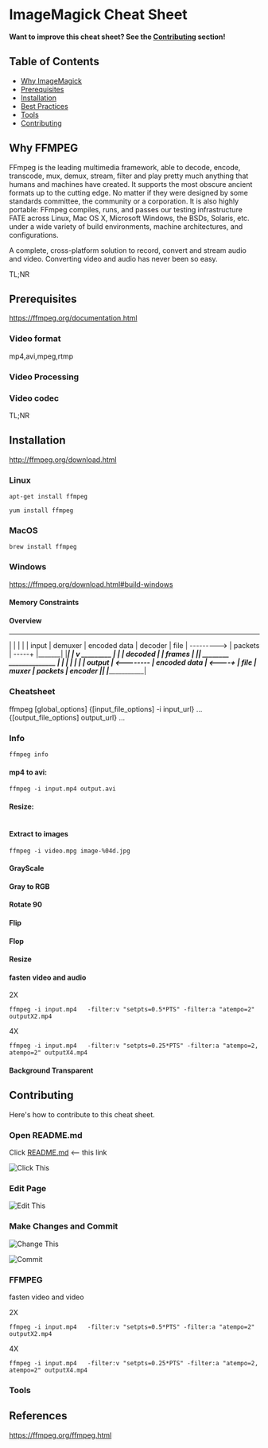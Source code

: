 # ImageMagick Cheat Sheet

**Want to improve this cheat sheet?  See the [Contributing](#contributing) section!**

## Table of Contents

* [Why ImageMagick](#why-FFMPEG)
* [Prerequisites](#prerequisites)
* [Installation](#installation)
* [Best Practices](#cheatsheet)
* [Tools](#tools)
* [Contributing](#contributing)

## Why FFMPEG

FFmpeg is the leading multimedia framework, able to decode, encode, transcode, mux, demux, stream, filter and play pretty much anything that humans and machines have created. It supports the most obscure ancient formats up to the cutting edge. No matter if they were designed by some standards committee, the community or a corporation. It is also highly portable: FFmpeg compiles, runs, and passes our testing infrastructure FATE across Linux, Mac OS X, Microsoft Windows, the BSDs, Solaris, etc. under a wide variety of build environments, machine architectures, and configurations.

A complete, cross-platform solution to record, convert and stream audio and video.
Converting video and audio has never been so easy.

TL;NR

## Prerequisites

https://ffmpeg.org/documentation.html

### Video format

mp4,avi,mpeg,rtmp

### Video Processing

### Video codec

TL;NR

## Installation

http://ffmpeg.org/download.html

### Linux

```
apt-get install ffmpeg
```

```
yum install ffmpeg
```

### MacOS

 ```
 brew install ffmpeg
 ```

### Windows

https://ffmpeg.org/download.html#build-windows

#### Memory Constraints


#### Overview

 _______              ______________
|       |            |              |
| input |  demuxer   | encoded data |   decoder
| file  | ---------> | packets      | -----+
|_______|            |______________|      |
                                           v
                                       _________
                                      |         |
                                      | decoded |
                                      | frames  |
                                      |_________|
 ________             ______________       |
|        |           |              |      |
| output | <-------- | encoded data | <----+
| file   |   muxer   | packets      |   encoder
|________|           |______________|


### Cheatsheet

ffmpeg [global_options] {[input_file_options] -i input_url} ... {[output_file_options] output_url} ...

### Info

```ffmpeg info```

####  mp4 to avi:

```
ffmpeg -i input.mp4 output.avi
```

#### Resize:

```
```

#### Extract to images

```
ffmpeg -i video.mpg image-%04d.jpg 
```

#### GrayScale


#### Gray to RGB

#### Rotate 90

#### Flip

#### Flop

#### Resize

#### fasten video and audio

2X
```
ffmpeg -i input.mp4   -filter:v "setpts=0.5*PTS" -filter:a "atempo=2" outputX2.mp4 
```

4X
```
ffmpeg -i input.mp4   -filter:v "setpts=0.25*PTS" -filter:a "atempo=2, atempo=2" outputX4.mp4 
```

#### Background Transparent


## Contributing

Here's how to contribute to this cheat sheet.

### Open README.md

Click [README.md](https://github.com/wsargent/docker-cheat-sheet/blob/master/README.md) <-- this link

![Click This](images/click.png)

### Edit Page

![Edit This](images/edit.png)

### Make Changes and Commit

![Change This](images/change.png)

![Commit](images/commit.png)

### FFMPEG

fasten video and video

2X
```
ffmpeg -i input.mp4   -filter:v "setpts=0.5*PTS" -filter:a "atempo=2" outputX2.mp4 
```

4X
```
ffmpeg -i input.mp4   -filter:v "setpts=0.25*PTS" -filter:a "atempo=2, atempo=2" outputX4.mp4 
```

### Tools

## References

https://ffmpeg.org/ffmpeg.html

